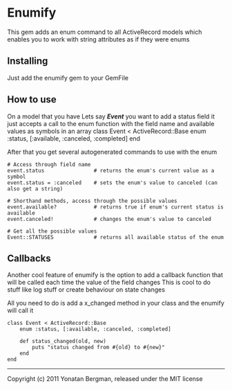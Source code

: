 # Enumify

This gem adds an enum command to all ActiveRecord models which enables you to work with string attributes as if they were enums

## Installing

Just add the enumify gem to your GemFile

## How to use

On a model that you have Lets say ***Event*** you want to add a status field
it just accepts a call to the enum function with the field name and available values as symbols in an array
    class Event < ActiveRecord::Base
        enum :status, [:available, :canceled, :completed]
    end

After that you get several autogenerated commands to use with the enum

    # Access through field name
    event.status                # returns the enum's current value as a symbol
    event.status = :canceled    # sets the enum's value to canceled (can also get a string)

    # Shorthand methods, access through the possible values
    event.available?            # returns true if enum's current status is available
    event.canceled!             # changes the enum's value to canceled

    # Get all the possible values
    Event::STATUSES             # returns all available status of the enum

## Callbacks
Another cool feature of enumify is the option to add a callback function that will be called each time the value of the field changes
This is cool to do stuff like log stuff or create behaviour on state changes

All you need to do is add a x_changed method in your class and the enumify will call it

    class Event < ActiveRecord::Base
        enum :status, [:available, :canceled, :completed]

        def status_changed(old, new)
            puts "status changed from #{old} to #{new}"
        end
    end


---

Copyright (c) 2011 Yonatan Bergman, released under the MIT license